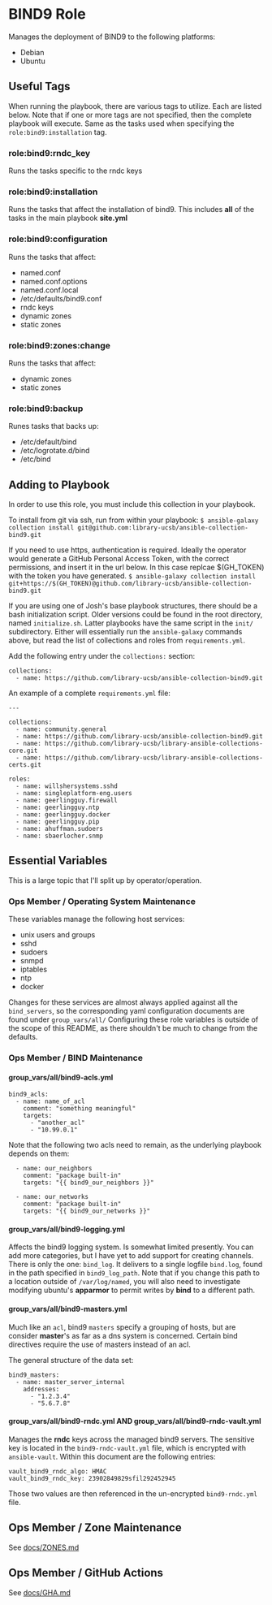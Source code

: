 # BIND9 Role

Manages the deployment of BIND9 to the following platforms:
 - Debian
 - Ubuntu

## Useful Tags
 When running the playbook, there are various tags to utilize.  Each are listed below.  Note that if one or more tags are not specified, then the complete playbook will execute.  Same as the tasks used when specifying the `role:bind9:installation` tag.

### role:bind9:rndc_key
Runs the tasks specific to the rndc keys
    
### role:bind9:installation
Runs the tasks that affect the installation of bind9.  This includes **all** of the tasks in the main playbook **site.yml**

### role:bind9:configuration
Runs the tasks that affect:
 - named.conf
 - named.conf.options
 - named.conf.local
 - /etc/defaults/bind9.conf
 - rndc keys
 - dynamic zones
 - static zones

### role:bind9:zones:change
Runs the tasks that affect:
 - dynamic zones
 - static zones

### role:bind9:backup
Runes tasks that backs up:
  - /etc/default/bind
  - /etc/logrotate.d/bind
  - /etc/bind

## Adding to Playbook

In order to use this role, you must include this collection in your playbook.

To install from git via ssh, run from within your playbook:
`
$ ansible-galaxy collection install git@github.com:library-ucsb/ansible-collection-bind9.git
`

If you need to use https, authentication is required.  Ideally the operator would generate a GitHub Personal Access Token, with the correct permissions, and insert it in the url below.  In this case replcae $(GH_TOKEN) with the token you have generated.
`
$ ansible-galaxy collection install git+https://$(GH_TOKEN)@github.com/library-ucsb/ansible-collection-bind9.git
`

If you are using one of Josh's base playbook structures, there should be a bash initialization script.  Older versions could be found in the root directory, named `initialize.sh`.  Latter playbooks have the same script in the `init/` subdirectory.  Either will essentially run the `ansible-galaxy` commands above, but read the list of collections and roles from `requirements.yml`.

Add the following entry under the `collections:` section:
```
collections:
  - name: https://github.com/library-ucsb/ansible-collection-bind9.git

```

An example of a complete `requirements.yml` file:
```
---

collections:
  - name: community.general
  - name: https://github.com/library-ucsb/ansible-collection-bind9.git
  - name: https://github.com/library-ucsb/library-ansible-collections-core.git
  - name: https://github.com/library-ucsb/library-ansible-collections-certs.git

roles:
  - name: willshersystems.sshd
  - name: singleplatform-eng.users
  - name: geerlingguy.firewall
  - name: geerlingguy.ntp
  - name: geerlingguy.docker
  - name: geerlingguy.pip
  - name: ahuffman.sudoers
  - name: sbaerlocher.snmp
```

## Essential Variables

This is a large topic that I'll split up by operator/operation.

### Ops Member / Operating System Maintenance
These variables manage the following host services:
 - unix users and groups
 - sshd
 - sudoers
 - snmpd
 - iptables
 - ntp
 - docker

 Changes for these services are almost always applied against all the `bind_servers`, so the corresponding yaml configuration documents are found under `group_vars/all/`
 Configuring these role variables is outside of the scope of this README, as there shouldn't be much to change from the defaults.

### Ops Member / BIND Maintenance

#### group_vars/all/bind9-acls.yml

```
bind9_acls:
  - name: name_of_acl
    comment: "something meaningful"
    targets:
      - "another_acl"
      - "10.99.0.1"
```

Note that the following two acls need to remain, as the underlying playbook depends on them:
```
  - name: our_neighbors
    comment: "package built-in"
    targets: "{{ bind9_our_neighbors }}"

  - name: our_networks
    comment: "package built-in"
    targets: "{{ bind9_our_networks }}"
```

#### group_vars/all/bind9-logging.yml
Affects the bind9 logging system.  Is somewhat limited presently.  You can add more categories, but I have yet to add support for creating channels.  There is only the one: `bind_log`.  It delivers to a single logfile `bind.log`, found in the path specified in `bind9_log_path`.  Note that if you change this path to a location outside of `/var/log/named`, you will also need to investigate modifying ubuntu's **apparmor** to permit writes by **bind** to a different path.

#### group_vars/all/bind9-masters.yml
Much like an `acl`, bind9 `masters` specify a grouping of hosts, but are consider **master**'s as far as a dns system is concerned.  Certain bind directives require the use of masters instead of an acl.

The general structure of the data set:
```
bind9_masters:
  - name: master_server_internal
    addresses:
      - "1.2.3.4"
      - "5.6.7.8"
```

#### group_vars/all/bind9-rndc.yml AND group_vars/all/bind9-rndc-vault.yml
Manages the **rndc** keys across the managed bind9 servers.  The sensitive key is located in the `bind9-rndc-vault.yml` file, which is encrypted with `ansible-vault`.  Within this document are the following entries:

```
vault_bind9_rndc_algo: HMAC
vault_bind9_rndc_key: 23902849829sfil292452945
```

Those two values are then referenced in the un-encrypted `bind9-rndc.yml` file.

## Ops Member / Zone Maintenance

See [docs/ZONES.md](docs/ZONES.md)

## Ops Member / GitHub Actions

See [docs/GHA.md](docs/GHA.md)